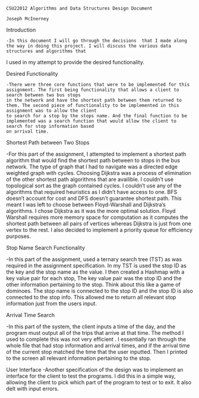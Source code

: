 																												CSU22012 Algorithms and Data Structures Design Document
																																			Joseph McInerney

Introduction
	
	-In this document I will go through the decisions  that I made along the way in doing this project. I will discuss the various data structures and algorithms that 
I used in my attempt to provide the desired functionality.

Desired Functionality
	
	-There were three core functions that were to be implemented for this assignment. The first being functionality that allows a client to search between two bus stops 
	in the network and have the shortest path between them returned to them. The second piece of functionality to be implemented in this assignment was to allow the client 
	to search for a stop by the stops name. And the final function to be implemented was a search function that would allow the client to search for stop information based
	on arrival time.

Shortest Path between Two Stops

-For this part of the assignment, I attempted to implement a shortest path algorithm that would find the shortest path between to stops in the bus network. 
The type of graph that I had to navigate was a directed edge weighted graph with cycles.
Choosing Dijkstra was a process of elimination of the other shortest path algorithms that are availible. I couldn’t use topological sort as the graph contained cycles. 
I couldn’t use any of the algorithms that required heuristics as I didn’t have access to one. BFS doesn’t account for cost and DFS doesn’t guarantee shortest path.
This meant I was left to choose between Floyd-Warshall and Dijkstra’s algorithms. I chose Dijkstra as it was the more optimal solution. Floyd Warshall requires more 
memory space for computation as it computes the shortest path between all pairs of vertices whereas Dijkstra is just from one vertex to the rest. I also decided to 
implement a priority queue for efficiency purposes.

Stop Name Search Functionality

-In this part of the assignment, used a ternary search tree (TST) as was required in the assignment specification. In my TST is used the stop ID as the key and the stop 
name as the value. I then created a Hashmap with a key value pair for each stop, The key value pair was the stop ID and the other information pertaining to the stop. 
Think about this like a game of dominoes. The stop name is connected to the stop ID and the stop ID is also connected to the stop info. 
This allowed me to return all relevant stop information just from the users input.

Arrival Time Search

-In this part of the system, the client inputs a time of the day, and the program must output all of the trips that arrive at that time. The method I used to complete 
this was not very efficient . I essentially ran through the whole file that had stop information and arrival times, and if the arrival time of the current stop 
matched the time that the user inputted. Then I printed to the screen all relevant information pertaining to the stop.

User Interface
-Another specification of the design was to implement an interface for the client to test the programs. I did this in a simple way, allowing the client to pick which 
part of the program to test or to exit. It also delt with input errors.



